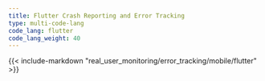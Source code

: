 ```yaml
---
title: Flutter Crash Reporting and Error Tracking
type: multi-code-lang
code_lang: flutter
code_lang_weight: 40
---
```


{{< include-markdown "real_user_monitoring/error_tracking/mobile/flutter" >}}